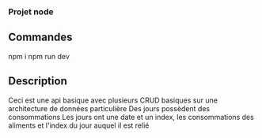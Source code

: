 ### Projet node

## Commandes
npm i
npm run dev

## Description
Ceci est une api basique avec plusieurs CRUD basiques sur une architecture de données particulière
Des jours possèdent des consommations
Les jours ont une date et un index, les consommations des aliments et l'index du jour auquel il est relié
